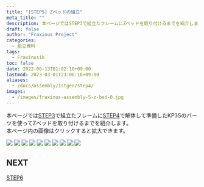 ```yaml
---
title: "[STEP5] Zベッドの組立"
meta_title: ""
description: 本ページではSTEP3で組立たフレームにZベッドを取り付けるまでを紹介します。  
draft: false
author: "Fraxinus Project"
categories:
  - 組立資料
tags:
  - Fraxinus1k
toc: false
date: 2022-06-13T01:02:10+09:00
lastmod: 2023-03-01T23:06:16+09:00
aliases:
  - /docs/assembly/1stgen/step4/
images:
  - /images/fraxinus-assembly-5-z-bed-0.jpg
---
```


本ページでは[STEP3](../step3)で組立たフレームに[STEP4](../step4)で解体して準備したKP3Sのバーツを使ってZベッドを取り付けるまでを紹介します。  
本ページ内の画像はクリックすると拡大できます。

![](/images/fraxinus-assembly-5-z-bed-1.jpg)
![](/images/fraxinus-assembly-5-z-bed-2.jpg)
![](/images/fraxinus-assembly-5-z-bed-3.jpg)
![](/images/fraxinus-assembly-5-z-bed-4.jpg)
![](/images/fraxinus-assembly-5-z-bed-5.jpg)
![](/images/fraxinus-assembly-5-z-bed-6.jpg)
![](/images/fraxinus-assembly-5-z-bed-7.jpg)
![](/images/fraxinus-assembly-5-z-bed-8.jpg)
![](/images/fraxinus-assembly-5-z-bed-9.jpg)
![](/images/fraxinus-assembly-5-z-bed-10.jpg)

## NEXT

[STEP6](../step6)
